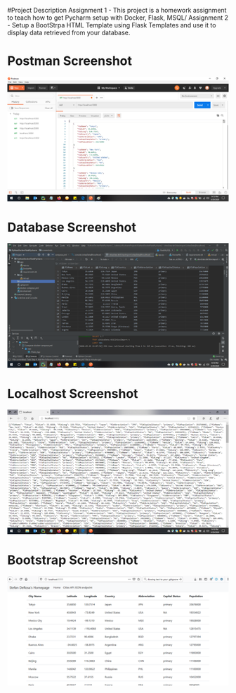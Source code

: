 #Project Description
Assignment 1 - This project is a homework assignment to teach how to get Pycharm setup with Docker, Flask, MSQL/
Assignment 2 - Setup a BootStrpa HTML Template using Flask Templates and use it to display data retrieved from your database.

# Postman Screenshot
![postman request output](screenshots/StefanDeRosaPostman.png)
# Database Screenshot
![postman request output](screenshots/StefanDeRosaDatabase.png)
# Localhost Screenshot
![postman request output](screenshots/StefanDeRosaLocalHost.png)
# Bootstrap Screenshot
![postman request output](screenshots/StefanDeRosaBootstrap.PNG)